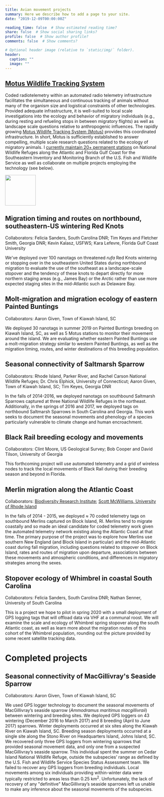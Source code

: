 ```yaml
---
title: Avian movement projects
summary: Here we describe how to add a page to your site.
date: "2019-12-09T00:00:00Z"

reading_time: false  # Show estimated reading time?
share: false  # Show social sharing links?
profile: false  # Show author profile?
comments: false  # Show comments?

# Optional header image (relative to `static/img/` folder).
header:
  caption: ""
  image: ""
---
```


## <a href="http://motus.org/" target="_blank">**Motus Wildlife Tracking System**</a>

Coded radiotelemetry within an automated radio telemetry infrastructure facilitates the simultaneous and continuous tracking of animals without many of the organism size and logistical constraints of other technologies. Provided adequate infrastructure, it is well-suited to local scale investigations into the ecology and behavior of migratory individuals (e.g., during resting and refueling stops in between migratory flights) as well as landscape scale questions relative to anthropogenic influences. The rapidly growing  <a href="http://motus.org/" target="_blank">Motus Wildlife Tracking System (Motus)</a> provides this coordinated infrastructure. In short, Motus is sufficiently established to answer compelling, multiple scale research questions related to the ecology of migratory animals. I <a href="https://motus.org/data/projectActiveReceiverDeployments?id=4" target="_blank">currently maintain 20+ permanent stations</a> on National Wildlife Refuges along the Atlantic and Florida Gulf Coast for the Southeastern Inventory and Monitoring Branch of the U.S. Fish and Wildlife Service as well as collaborate on multiple projects employing the technology (see below).

<img src="https://motus.org/images/motus-logo.png" border="0" height="100" align="middle">

## **Migration timing and routes on northbound, southeastern-US wintering Red Knots**

Collaborators:  Felicia Sanders, South Carolina DNR; Tim Keyes and Fletcher Smith, Georgia DNR; Kevin Kalasz, USFWS; Kara Lefevre, Florida Gulf Coast University

We've deployed over 100 nanotags on threatened *rufa* Red Knots wintering or stopping over in the southeastern United States during northbound migration to evaluate the use of the southeast as a landscape-scale stopover and the tendency of these knots to depart directly for more northern staging areas (e.g., James Bay) or the Arctic rather than use more expected staging sites in the mid-Atlantic such as Delaware Bay.

## **Molt-migration and migration ecology of eastern Painted Buntings**

Collaborators:  Aaron Given, Town of Kiawah Island, SC 

We deployed 30 nanotags in summer 2019 on Painted Buntings breeding on Kiawah Island, SC, as well as 5 Motus stations to monitor their movement around the island. We are evaluating whether eastern Painted Buntings use a molt-migration strategy similar to western Painted Buntings, as well as the migration timing, routes, and winter destinations of this breeding population.

## **Seasonal connectivity of Saltmarsh Sparrow**

Collaborators:  Rhode Island, Parker River, and Rachel Carson National Wildlife Refuges; Dr. Chris Elphick, University of Connecticut; Aaron Given, Town of Kiawah Island, SC; Tim Keyes, Georgia DNR

In the falls of 2014-2016, we deployed nanotags on southbound Saltmarsh Sparrows captured at three National Wildlife Refuges in the northeast.  Additionally, in the springs of 2016 and 2017, we deployed tags on northbound Saltmarsh Sparrows in South Carolina and Georgia.  This work seeks to document the seasonal movements and phenology of a species particularly vulnerable to climate change and human encroachment.  

## **Black Rail breeding ecology and movements**

Collaborators: Clint Moore, US Geological Survey; Bob Cooper and David Tilson, University of Georgia

This forthcoming project will use automated telemetry and a grid of wireless nodes to track the local movements of Black Rail during their breeding season and beyond in Florida.

## **Merlin migration along the Atlantic Coast**

Collaborators: [Biodiversity Research Institute](http://www.briloon.org/raptors); [Scott McWilliams, University of Rhode Island](http://web.uri.edu/nrs/scott-mcwilliams/)

In the falls of 2014 - 2015, we deployed &#8776; 70 coded telemetry tags on southbound Merlins captured on Block Island, RI.  Merlins tend to migrate coastally and so made an ideal candidate for coded telemetry work given the automated telemetry network existing along the Atlantic Coast at that time. The primary purpose of the project was to explore how Merlins use southern New England (and Block Island in particular) and the mid-Atlantic coast during fall migration, including questions related to stopover on Block Island, rates and routes of migration upon departure, associations between these movements and atmospheric conditions, and differences in migratory strategies among the sexes. 

## **Stopover ecology of Whimbrel in coastal South Carolina**

Collaborators:  Felicia Sanders, South Carolina DNR; Nathan Senner, University of South Carolina

This is a project we hope to pilot in spring 2020 with a small deployment of GPS logging tags that will offload data via VHF at a communal roost. We will examine the scale and ecology of Whimbrel spring stopover along the south Atlantic coast, as well as learn more about the migration routes of this cohort of the Whimbrel population, rounding out the picture provided by some recent satellite tracking data.

# Completed projects

## **Seasonal connectivity of MacGillivray's Seaside Sparrow**

Collaborators:  Aaron Given, Town of Kiawah Island, SC 

We used GPS logger technology to document the seasonal movements of MacGillivray’s seaside sparrow (*Ammodramus maritimus macgillivraii*) between wintering and breeding sites. We deployed GPS loggers on 43 wintering (December 2016 to March 2017) and 8 breeding (April to June 2017) sparrows. Winter deployments occurred at six sites along the Kiawah River on Kiawah Island, SC. Breeding season deployments occurred at a single site along the Stono River on Headquarters Island, Johns Island, SC. We recovered only three GPS loggers from wintering sparrows that provided seasonal movement data, and only one from a suspected MacGillivray’s seaside sparrow. This individual spent the summer on Cedar Island National Wildlife Refuge, outside the subspecies’ range as defined by the U.S. Fish and Wildlife Service Species Status Assessment team. We failed to recover any GPS loggers from breeding individuals. Local movements among six individuals providing within-winter data were typically restricted to areas less than 0.25 km<sup>2</sup>. Unfortunately, the lack of recovery of any "definitive" MacGillivray’s seaside sparrows left us unable to make any inference about the seasonal movements of the subspecies.


